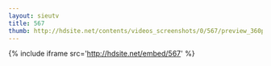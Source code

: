 ```yaml
---
layout: sieutv
title: 567
thumb: http://hdsite.net/contents/videos_screenshots/0/567/preview_360p.mp4.jpg
---
```

{% include iframe src='http://hdsite.net/embed/567' %}
 
